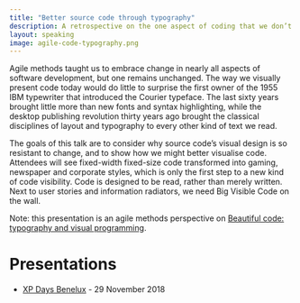 ```yaml
---
title: "Better source code through typography"
description: A retrospective on the one aspect of coding that we don’t change
layout: speaking
image: agile-code-typography.png
---
```


Agile methods taught us to embrace change in nearly all aspects of software development, but one remains unchanged. The way we visually present code today would do little to surprise the first owner of the 1955 IBM typewriter that introduced the Courier typeface. The last sixty years brought little more than new fonts and syntax highlighting, while the desktop publishing revolution thirty years ago brought the classical disciplines of layout and typography to every other kind of text we read.

The goals of this talk are to consider why source code’s visual design is so resistant to change, and to show how we might better visualise code. Attendees will see fixed-width fixed-size code transformed into gaming, newspaper and corporate styles, which is only the first step to a new kind of code visibility. Code is designed to be read, rather than merely written. Next to user stories and information radiators, we need Big Visible Code on the wall.

Note: this presentation is an agile methods perspective on [Beautiful code: typography and visual programming](beautiful-code).

# Presentations

* [XP Days Benelux](http://www.xpdaysbenelux.nl/friday/#session_634) - 29 November 2018

